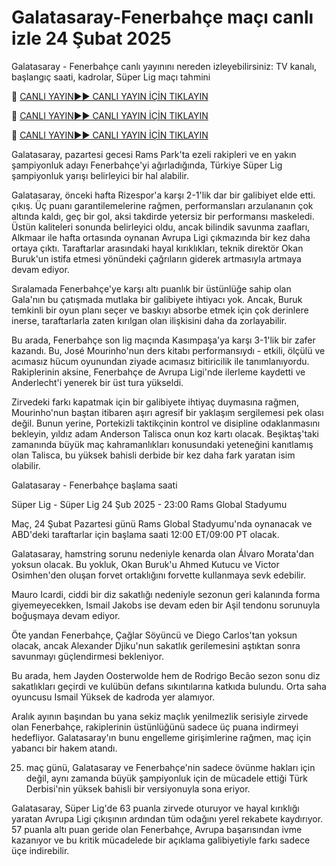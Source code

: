 # Galatasaray-Fenerbahçe maçı canlı izle 24 Şubat 2025

Galatasaray - Fenerbahçe canlı yayınını nereden izleyebilirsiniz: TV kanalı, başlangıç ​​saati, kadrolar, Süper Lig maçı tahmini

🔴 [CANLI YAYIN►► CANLI YAYIN İÇİN TIKLAYIN](https://newsmaxcafe.co.uk/soccer/)

🔴 [CANLI YAYIN►► CANLI YAYIN İÇİN TIKLAYIN](https://newsmaxcafe.co.uk/soccer/)

🔴 [CANLI YAYIN►► CANLI YAYIN İÇİN TIKLAYIN](https://newsmaxcafe.co.uk/soccer/)

Galatasaray, pazartesi gecesi Rams Park'ta ezeli rakipleri ve en yakın şampiyonluk adayı Fenerbahçe'yi ağırladığında, Türkiye Süper Lig şampiyonluk yarışı belirleyici bir hal alabilir.

Galatasaray, önceki hafta Rizespor'a karşı 2-1'lik dar bir galibiyet elde etti. çıkış. Üç puanı garantilemelerine rağmen, performansları arzulananın çok altında kaldı, geç bir gol, aksi takdirde yetersiz bir performansı maskeledi. Üstün kaliteleri sonunda belirleyici oldu, ancak bilindik savunma zaafları, Alkmaar ile hafta ortasında oynanan Avrupa Ligi çıkmazında bir kez daha ortaya çıktı. Taraftarlar arasındaki hayal kırıklıkları, teknik direktör Okan Buruk'un istifa etmesi yönündeki çağrıların giderek artmasıyla artmaya devam ediyor.

Sıralamada Fenerbahçe'ye karşı altı puanlık bir üstünlüğe sahip olan Gala'nın bu çatışmada mutlaka bir galibiyete ihtiyacı yok. Ancak, Buruk temkinli bir oyun planı seçer ve baskıyı absorbe etmek için çok derinlere inerse, taraftarlarla zaten kırılgan olan ilişkisini daha da zorlayabilir.

Bu arada, Fenerbahçe son lig maçında Kasımpaşa'ya karşı 3-1'lik bir zafer kazandı. Bu, José Mourinho'nun ders kitabı performansıydı - etkili, ölçülü ve acımasız hücum oyunundan ziyade acımasız bitiricilik ile tanımlanıyordu. Rakiplerinin aksine, Fenerbahçe de Avrupa Ligi'nde ilerleme kaydetti ve Anderlecht'i yenerek bir üst tura yükseldi.

Zirvedeki farkı kapatmak için bir galibiyete ihtiyaç duymasına rağmen, Mourinho'nun baştan itibaren aşırı agresif bir yaklaşım sergilemesi pek olası değil. Bunun yerine, Portekizli taktikçinin kontrol ve disipline odaklanmasını bekleyin, yıldız adam Anderson Talisca onun koz kartı olacak. Beşiktaş'taki zamanında büyük maç kahramanlıkları konusundaki yeteneğini kanıtlamış olan Talisca, bu yüksek bahisli derbide bir kez daha fark yaratan isim olabilir.

Galatasaray - Fenerbahçe başlama saati

Süper Lig - Süper Lig
24 Şub 2025 - 23:00
Rams Global Stadyumu

Maç, 24 Şubat Pazartesi günü Rams Global Stadyumu'nda oynanacak ve ABD'deki taraftarlar için başlama saati 12:00 ET/09:00 PT olacak.

Galatasaray, hamstring sorunu nedeniyle kenarda olan Álvaro Morata'dan yoksun olacak. Bu yokluk, Okan Buruk'u Ahmed Kutucu ve Victor Osimhen'den oluşan forvet ortaklığını forvette kullanmaya sevk edebilir.

Mauro Icardi, ciddi bir diz sakatlığı nedeniyle sezonun geri kalanında forma giyemeyecekken, Ismail Jakobs ise devam eden bir Aşil tendonu sorunuyla boğuşmaya devam ediyor.

Öte yandan Fenerbahçe, Çağlar Söyüncü ve Diego Carlos'tan yoksun olacak, ancak Alexander Djiku'nun sakatlık gerilemesini aştıktan sonra savunmayı güçlendirmesi bekleniyor.

Bu arada, hem Jayden Oosterwolde hem de Rodrigo Becão sezon sonu diz sakatlıkları geçirdi ve kulübün defans sıkıntılarına katkıda bulundu. Orta saha oyuncusu Ismail Yüksek de kadroda yer alamıyor.

Aralık ayının başından bu yana sekiz maçlık yenilmezlik serisiyle zirvede olan Fenerbahçe, rakiplerinin üstünlüğünü sadece üç puana indirmeyi hedefliyor. Galatasaray'ın bunu engelleme girişimlerine rağmen, maç için yabancı bir hakem atandı.

25. maç günü, Galatasaray ve Fenerbahçe'nin sadece övünme hakları için değil, aynı zamanda büyük şampiyonluk için de mücadele ettiği Türk Derbisi'nin yüksek bahisli bir versiyonuyla sona eriyor.

Galatasaray, Süper Lig'de 63 puanla zirvede oturuyor ve hayal kırıklığı yaratan Avrupa Ligi çıkışının ardından tüm odağını yerel rekabete kaydırıyor. 57 puanla altı puan geride olan Fenerbahçe, Avrupa başarısından ivme kazanıyor ve bu kritik mücadelede bir açıklama galibiyetiyle farkı sadece üçe indirebilir.
